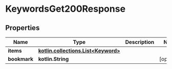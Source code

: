 
# KeywordsGet200Response

## Properties
| Name | Type | Description | Notes |
| ------------ | ------------- | ------------- | ------------- |
| **items** | [**kotlin.collections.List&lt;Keyword&gt;**](Keyword.md) |  |  |
| **bookmark** | **kotlin.String** |  |  [optional] |



